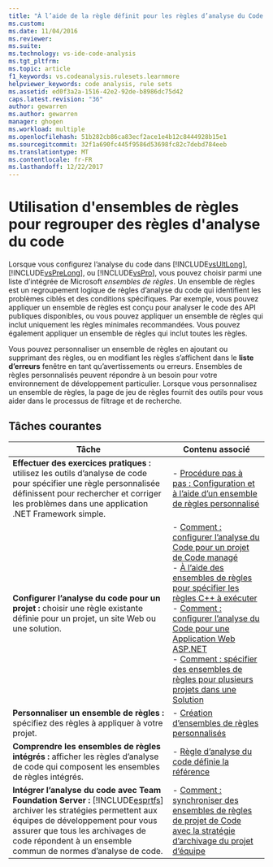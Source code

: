 ```yaml
---
title: "À l’aide de la règle définit pour les règles d’analyse du Code groupe | Documents Microsoft"
ms.custom: 
ms.date: 11/04/2016
ms.reviewer: 
ms.suite: 
ms.technology: vs-ide-code-analysis
ms.tgt_pltfrm: 
ms.topic: article
f1_keywords: vs.codeanalysis.rulesets.learnmore
helpviewer_keywords: code analysis, rule sets
ms.assetid: ed0f3a2a-1516-42e2-92de-b8986dc75d42
caps.latest.revision: "36"
author: gewarren
ms.author: gewarren
manager: ghogen
ms.workload: multiple
ms.openlocfilehash: 51b282cb86ca83ecf2ace1e4b12c8444928b15e1
ms.sourcegitcommit: 32f1a690fc445f9586d53698fc82c7debd784eeb
ms.translationtype: MT
ms.contentlocale: fr-FR
ms.lasthandoff: 12/22/2017
---
```

# <a name="using-rule-sets-to-group-code-analysis-rules"></a>Utilisation d'ensembles de règles pour regrouper des règles d'analyse du code
Lorsque vous configurez l’analyse du code dans [!INCLUDE[vsUltLong](../code-quality/includes/vsultlong_md.md)], [!INCLUDE[vsPreLong](../code-quality/includes/vsprelong_md.md)], ou [!INCLUDE[vsPro](../code-quality/includes/vspro_md.md)], vous pouvez choisir parmi une liste d’intégrée de Microsoft *ensembles de règles*. Un ensemble de règles est un regroupement logique de règles d’analyse du code qui identifient les problèmes ciblés et des conditions spécifiques. Par exemple, vous pouvez appliquer un ensemble de règles est conçu pour analyser le code des API publiques disponibles, ou vous pouvez appliquer un ensemble de règles qui inclut uniquement les règles minimales recommandées. Vous pouvez également appliquer un ensemble de règles qui inclut toutes les règles.  
  
 Vous pouvez personnaliser un ensemble de règles en ajoutant ou supprimant des règles, ou en modifiant les règles s’affichent dans le **liste d’erreurs** fenêtre en tant qu’avertissements ou erreurs. Ensembles de règles personnalisés peuvent répondre à un besoin pour votre environnement de développement particulier. Lorsque vous personnalisez un ensemble de règles, la page de jeu de règles fournit des outils pour vous aider dans le processus de filtrage et de recherche.  
  
## <a name="common-tasks"></a>Tâches courantes  
  
|Tâche|Contenu associé|  
|----------|---------------------|  
|**Effectuer des exercices pratiques :** utilisez les outils d’analyse de code pour spécifier une règle personnalisée définissent pour rechercher et corriger les problèmes dans une application .NET Framework simple.|-   [Procédure pas à pas : Configuration et à l’aide d’un ensemble de règles personnalisé](../code-quality/walkthrough-configuring-and-using-a-custom-rule-set.md)|  
|**Configurer l’analyse du code pour un projet :** choisir une règle existante définie pour un projet, un site Web ou une solution.|-   [Comment : configurer l’analyse du Code pour un projet de Code managé](../code-quality/how-to-configure-code-analysis-for-a-managed-code-project.md)<br />-   [À l’aide des ensembles de règles pour spécifier les règles C++ à exécuter](../code-quality/using-rule-sets-to-specify-the-cpp-rules-to-run.md)<br />-   [Comment : configurer l’analyse du Code pour une Application Web ASP.NET](../code-quality/how-to-configure-code-analysis-for-an-aspnet-web-application.md)<br />-   [Comment : spécifier des ensembles de règles pour plusieurs projets dans une Solution](../code-quality/how-to-specify-managed-code-rule-sets-for-multiple-projects-in-a-solution.md)|  
|**Personnaliser un ensemble de règles :** spécifiez des règles à appliquer à votre projet.|-   [Création d’ensembles de règles personnalisés](../code-quality/creating-custom-code-analysis-rule-sets.md)|  
|**Comprendre les ensembles de règles intégrés :** afficher les règles d’analyse de code qui composent les ensembles de règles intégrés.|-   [Règle d’analyse du code définie la référence](../code-quality/code-analysis-rule-set-reference.md)|  
|**Intégrer l’analyse du code avec Team Foundation Server :** [!INCLUDE[esprtfs](../code-quality/includes/esprtfs_md.md)] archiver les stratégies permettent aux équipes de développement pour vous assurer que tous les archivages de code répondent à un ensemble commun de normes d’analyse de code.|-   [Comment : synchroniser des ensembles de règles de projet de Code avec la stratégie d’archivage du projet d’équipe](../code-quality/how-to-synchronize-code-project-rule-sets-with-team-project-check-in-policy.md)|